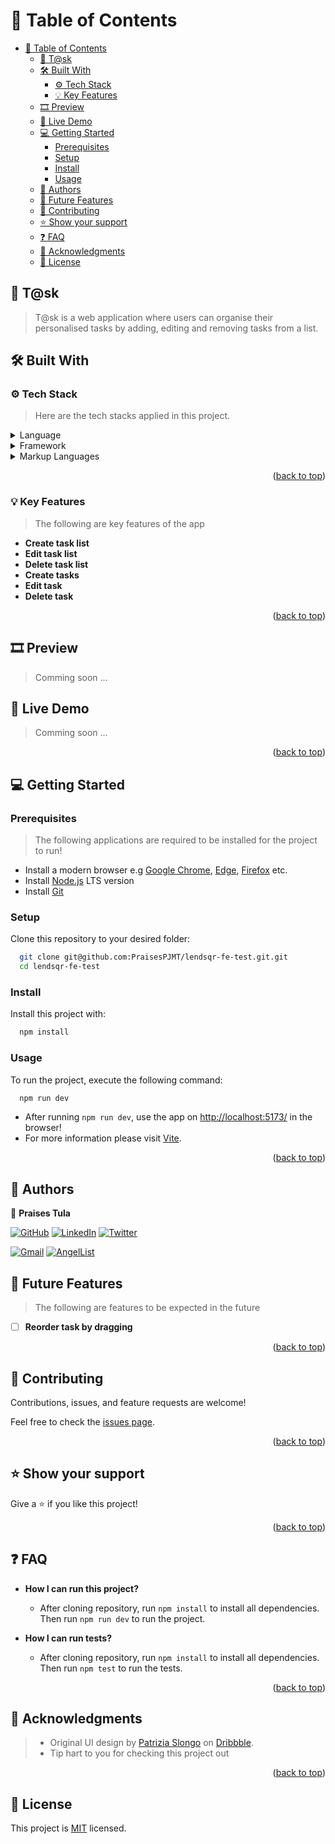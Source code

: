 # 📗 Table of Contents <a name="readme-top"></a>

- [📗 Table of Contents ](#-table-of-contents-)
  - [📖 T@sk ](#-tsk-)
  - [🛠 Built With ](#-built-with-)
    - [⚙️ Tech Stack ](#️-tech-stack-)
    - [💡 Key Features ](#-key-features-)
  - [🎞️ Preview ](#️-preview-)
  - [🚀 Live Demo ](#-live-demo-)
  - [💻 Getting Started ](#-getting-started-)
    - [Prerequisites](#prerequisites)
    - [Setup](#setup)
    - [Install](#install)
    - [Usage](#usage)
  - [👥 Authors ](#-authors-)
  - [🔭 Future Features ](#-future-features-)
  - [🤝 Contributing ](#-contributing-)
  - [⭐️ Show your support ](#️-show-your-support-)
  - [❓ FAQ ](#-faq-)
  - [🙏 Acknowledgments ](#-acknowledgments-)
  - [📝 License ](#-license-)

## 📖 T@sk <a name="tsk"></a>

> T@sk is a web application where users can organise their personalised tasks by adding, editing and removing tasks from a list.

## 🛠 Built With <a name="built-with"></a>

### ⚙️ Tech Stack <a name="tech-stack"></a>

> Here are the tech stacks applied in this project.

<details>
  <summary>Language</summary>
  <ul>
    <li><a href="https://www.typescriptlang.org/">Typescript</a></li>
  </ul>
</details>

<details>
  <summary>Framework</summary>
  <ul>
    <li><a href="https://reactjs.org/">ReactJS</a></li>
  </ul>
</details>

<details>
  <summary>Markup Languages</summary>
  <ul>
    <li><a href="https://html.spec.whatwg.org/multipage/">HTML5</a></li>
    <li><a href="https://sass-lang.com/">SASS</a></li>
  </ul>
</details>

<p align="right">(<a href="#readme-top">back to top</a>)</p>

### 💡 Key Features <a name="key-features"></a>

> The following are key features of the app

- **Create task list**
- **Edit task list**
- **Delete task list**
- **Create tasks**
- **Edit task**
- **Delete task**

<p align="right">(<a href="#readme-top">back to top</a>)</p>

## 🎞️ Preview <a name="preview"></a>

> Comming soon ...

## 🚀 Live Demo <a name="live-demo"></a>

> Comming soon ...

<!-- - [Live Demo Link]() -->

<p align="right">(<a href="#readme-top">back to top</a>)</p>

<!-- GETTING STARTED -->

## 💻 Getting Started <a name="getting-started"></a>

### Prerequisites

> The following applications are required to be installed for the project to run!

- Install a modern browser e.g [Google Chrome](https://www.google.com/chrome/), [Edge](https://www.microsoft.com/en-us/edge?r=1), [Firefox](https://www.mozilla.org/en-US/exp/firefox/new/) etc.
- Install [Node.js](https://nodejs.org/en/download/) LTS version
- Install [Git](https://git-scm.com/downloads)

### Setup

Clone this repository to your desired folder:

```sh
  git clone git@github.com:PraisesPJMT/lendsqr-fe-test.git.git
  cd lendsqr-fe-test
```

### Install

Install this project with:

```sh
  npm install
```

### Usage

To run the project, execute the following command:

```sh
  npm run dev
```

- After running `npm run dev`, use the app on [http://localhost:5173/](http://localhost:5173/) in the browser!
- For more information please visit [Vite](https://vitejs.dev/guide/).

<p align="right">(<a href="#readme-top">back to top</a>)</p>

## 👥 Authors <a name="authors"></a>

👤 **Praises Tula**

[![GitHub](https://img.shields.io/badge/github-%23121011.svg?style=for-the-badge&logo=github&logoColor=white)](https://github.com/PraisesPJMT/)
[![LinkedIn](https://img.shields.io/badge/linkedin-%230077B5.svg?style=for-the-badge&logo=linkedin&logoColor=white)](https://www.linkedin.com/in/praises-tula/)
[![Twitter](https://img.shields.io/badge/Twitter-%231DA1F2.svg?style=for-the-badge&logo=Twitter&logoColor=white)](https://twitter.com/PraisesPJMT/)

[![Gmail](https://img.shields.io/badge/Gmail-D14836?style=for-the-badge&logo=gmail&logoColor=white)](mailto:praisesmusa@gmail.com)
[![AngelList](https://img.shields.io/badge/AngelList-%23D4D4D4.svg?style=for-the-badge&logo=AngelList&logoColor=black)](https://angel.co/u/praises-tula/)

## 🔭 Future Features <a name="future-features"></a>

> The following are features to be expected in the future

- [ ] **Reorder task by dragging**

<p align="right">(<a href="#readme-top">back to top</a>)</p>

## 🤝 Contributing <a name="contributing"></a>

Contributions, issues, and feature requests are welcome!

Feel free to check the [issues page](../../issues/).

<p align="right">(<a href="#readme-top">back to top</a>)</p>

## ⭐️ Show your support <a name="support"></a>

Give a ⭐️ if you like this project!

<p align="right">(<a href="#readme-top">back to top</a>)</p>

## ❓ FAQ <a name="faq"></a>

- **How I can run this project?**

  - After cloning repository, run `npm install` to install all dependencies. Then run `npm run dev` to run the project.

- **How I can run tests?**

  - After cloning repository, run `npm install` to install all dependencies. Then run `npm test` to run the tests.

<p align="right">(<a href="#readme-top">back to top</a>)</p>

## 🙏 Acknowledgments <a name="acknowledgements"></a>

> - Original UI design by [Patrizia Slongo](https://dribbble.com/patty_slongo) on [Dribbble](https://dribbble.com/shots/6213641-ToDo-App-dailyUI-042).
> - Tip hart to you for checking this project out

<p align="right">(<a href="#readme-top">back to top</a>)</p>

## 📝 License <a name="license"></a>

This project is [MIT](./LICENSE) licensed.
